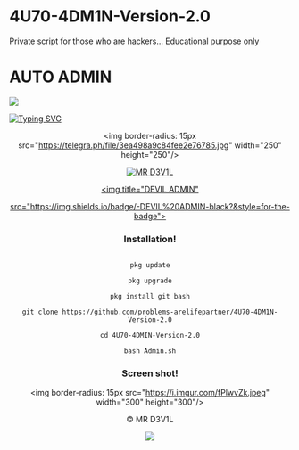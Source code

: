 # 4U70-4DM1N-Version-2.0
Private script for those who are hackers... Educational purpose only
# AUTO ADMIN

<p>

<img src= "https://camo.githubusercontent.com/71b837571c48af3aa60a73dbc9d5936aa359d78efbfa8a6743cbbbc16b80ef4d/68747470733a2f2f63646e2e646973636f72646170702e636f6d2f6174746163686d656e74732f3830353930323039333930363630383138362f3830353931333937323533353539303932322f74656e6f722e676966"/>

</p>

[![Typing SVG](https://readme-typing-svg.herokuapp.com?color=%23000000&lines=DEVIL+-+ADMIN!..;AUTO+ADMIN!;This+tool+only+for+educational+purposes!;Dont+use+illegally!...;coded+by+MR+D3V1L+%3A)](https://git.io/typing-svg)

<div align="center">

  <img border-radius: 15px src="https://telegra.ph/file/3ea498a9c84fee2e76785.jpg" width="250" height="250"/>

 <p align="center">

 

<p align="center">

<a href="https://wa.me/+33643000003"><img title="MR D3V1L" src="https://img.shields.io/badge/Cyber_smile-Contact me-MR DEVIL/DEVIL%20MON?color=Blue&style=for-the-badge&logo=whatsapp"></a>

 </p>

  

<a href="#"><img title="DEVIL ADMIN"

 src="https://img.shields.io/badge/-DEVIL%20ADMIN-black?&style=for-the-badge"></a>

### Installation!

```

pkg update

pkg upgrade

pkg install git bash

git clone https://github.com/problems-arelifepartner/4U70-4DM1N-Version-2.0

cd 4U70-4DMIN-Version-2.0

bash Admin.sh

```

### Screen shot!

<div align="center">

  <img border-radius: 15px src="https://i.imgur.com/fPlwvZk.jpeg" width="300" height="300"/>

© MR D3V1L

<p>

<img src= "https://camo.githubusercontent.com/71b837571c48af3aa60a73dbc9d5936aa359d78efbfa8a6743cbbbc16b80ef4d/68747470733a2f2f63646e2e646973636f72646170702e636f6d2f6174746163686d656e74732f3830353930323039333930363630383138362f3830353931333937323533353539303932322f74656e6f722e676966"/>

</p>
